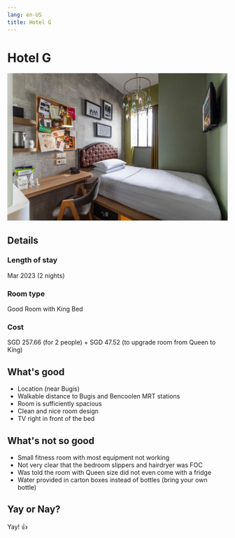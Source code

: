 ```yaml
---
lang: en-US
title: Hotel G
---
```


# Hotel G 

![img](/hotel_g.jpg)

## Details
### Length of stay 
Mar 2023 (2 nights)

### Room type 
Good Room with King Bed

### Cost 
SGD 257.66 (for 2 people) + SGD 47.52 (to upgrade room from Queen to King)

## What's good
- Location (near Bugis)
- Walkable distance to Bugis and Bencoolen MRT stations
- Room is sufficiently spacious
- Clean and nice room design
- TV right in front of the bed

## What's not so good
- Small fitness room with most equipment not working
- Not very clear that the bedroom slippers and hairdryer was FOC
- Was told the room with Queen size did not even come with a fridge
- Water provided in carton boxes instead of bottles (bring your own bottle)

## Yay or Nay?
Yay! :+1: